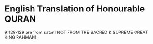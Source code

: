 # English Translation of Honourable QURAN

9:128-129 are from satan!  NOT FROM THE SACRED & SUPREME GREAT KING RAHMAN!
